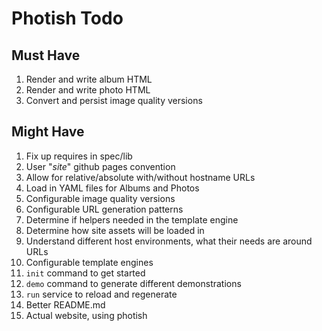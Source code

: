 # Photish Todo

## Must Have

1. Render and write album HTML
1. Render and write photo HTML
1. Convert and persist image quality versions

## Might Have

1. Fix up requires in spec/lib
1. User "_site_" github pages convention
1. Allow for relative/absolute with/without hostname URLs
1. Load in YAML files for Albums and Photos
1. Configurable image quality versions
1. Configurable URL generation patterns
1. Determine if helpers needed in the template engine
1. Determine how site assets will be loaded in
1. Understand different host environments, what their needs are around URLs
1. Configurable template engines
1. `init` command to get started
1. `demo` command to generate different demonstrations
1. `run` service to reload and regenerate
1. Better README.md
1. Actual website, using photish
